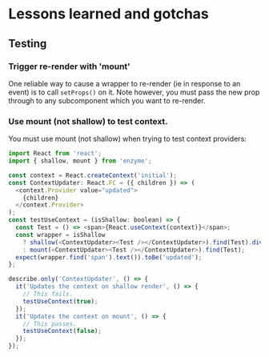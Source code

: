 # Lessons learned and gotchas

## Testing

### Trigger re-render with 'mount'

One reliable way to cause a wrapper to re-render (ie in response to an event) is
to call `setProps()` on it. Note however, you must pass the new prop through to
any subcomponent which you want to re-render.

### Use mount (not shallow) to test context.
You must use mount (not shallow) when trying to test context providers:

```js
import React from 'react';
import { shallow, mount } from 'enzyme';

const context = React.createContext('initial');
const ContextUpdater: React.FC = ({ children }) => (
  <context.Provider value="updated">
    {children}
  </context.Provider>
);
const testUseContext = (isShallow: boolean) => {
  const Test = () => <span>{React.useContext(context)}</span>;
  const wrapper = isShallow
    ? shallow(<ContextUpdater><Test /></ContextUpdater>).find(Test).dive()
    : mount(<ContextUpdater><Test /></ContextUpdater>).find(Test);
  expect(wrapper.find('span').text()).toBe('updated');
};

describe.only('ContextUpdater', () => {
  it('Updates the context on shallow render', () => {
    // This fails.
    testUseContext(true);
  });
  it('Updates the context on mount', () => {
    // This passes.
    testUseContext(false);
  });
});
```
